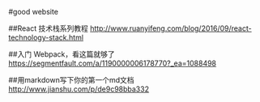 #good website

##React 技术栈系列教程
<http://www.ruanyifeng.com/blog/2016/09/react-technology-stack.html>

##入门 Webpack，看这篇就够了
<https://segmentfault.com/a/1190000006178770?_ea=1088498>

##用markdown写下你的第一个md文档
<http://www.jianshu.com/p/de9c98bba332>
